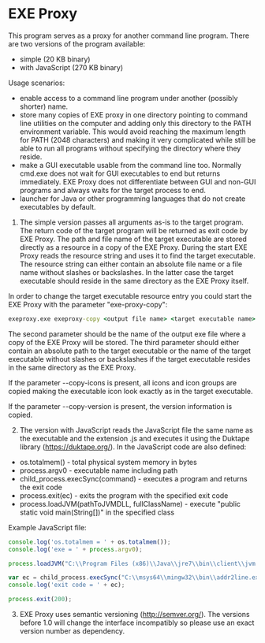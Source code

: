 # EXE Proxy

This program serves as a proxy for another command line program. There 
are two versions of the program available:
 - simple (20 KB binary)
 - with JavaScript (270 KB binary)

Usage scenarios:
 - enable access to a command line program under another (possibly shorter) name. 
 - store many copies of EXE proxy in one directory pointing to command line 
	utilities on the computer and
	adding only this directory to the PATH environment variable. This would avoid 
	reaching the maximum length for PATH (2048 characters) and making it very
	complicated while still be able to run all programs without specifying the 
	directory where they reside. 
 - make a GUI executable usable from the command line too. 
	Normally cmd.exe does not wait for
	GUI executables to end but returns immediately. EXE Proxy does not differentiate
	between GUI and non-GUI programs and always waits for the target process to end. 
 - launcher for Java or other programming languages that do not create executables
	by default.

1. The simple version passes all arguments as-is to the target program. 
The return code of the target program will be returned as exit code by EXE Proxy.
The path and file name of the target executable are
stored directly as a resource in a copy of the EXE Proxy. During the start
EXE Proxy reads the resource string and uses it to find the target executable.
The resource string can either contain an absolute file name or a file name
without slashes or backslashes. In the latter case the target executable should
reside in the same directory as the EXE Proxy itself.

In order to change the target executable resource entry you could start the EXE
Proxy with the parameter "exe-proxy-copy":

```bat
exeproxy.exe exeproxy-copy <output file name> <target executable name> [--copy-icons] [--copy-version]
```

The second parameter should be the name of the output exe file where a copy of
the EXE Proxy will be stored. The third parameter should either contain an
absolute path to the target executable or the name of the target executable 
without slashes or backslashes if the target executable resides in the same
directory as the EXE Proxy.

If the parameter --copy-icons is present, all icons and icon groups are copied
making the executable icon look exactly as in the target executable.

If the parameter --copy-version is present, the version information is copied.

2. The version with JavaScript reads the JavaScript file the same name as
the executable and the extension .js and executes it using the Duktape library
(https://duktape.org/). In the JavaScript code are also defined:
  * os.totalmem() - total physical system memory in bytes
  * process.argv0 - executable name including path
  * child_process.execSync(command) - executes a program and returns the exit code
  * process.exit(ec) - exits the program with the specified exit code  
  * process.loadJVM(pathToJVMDLL, fullClassName) - execute "public static void main(String[])" in the specified class

Example JavaScript file:

```JavaScript
console.log('os.totalmem = ' + os.totalmem());
console.log('exe = ' + process.argv0);

process.loadJVM("C:\\Program Files (x86)\\Java\\jre7\\bin\\client\\jvm.dll", "tests/Demo");

var ec = child_process.execSync("C:\\msys64\\mingw32\\bin\\addr2line.exe params");
console.log('exit code = ' + ec);

process.exit(200);
```

3. EXE Proxy uses semantic versioning (http://semver.org/). The versions before
1.0 will change the interface incompatibly so please use an exact version 
number as dependency.

